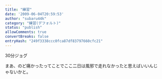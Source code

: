 ```yaml
---
title: "練習"
date: '2009-06-04T20:59:53'
author: "subaru44k"
category: "練習(デフォルト)"
status: "publish"
allowComments: true
convertBreaks: false
entryHash: "249f3338ccc0fca87df83797660cfc21"
---
```

30分ジョグ

まあ、のど痛かったってことでここ二日は風邪で走れなかったと思えばいいんじゃないかと。
